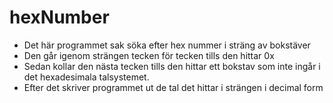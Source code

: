 # hexNumber
* Det här programmet sak söka efter hex nummer i sträng av bokstäver 
* Den går igenom strängen tecken för tecken tills den hittar 0x
* Sedan kollar den nästa tecken tills den hittar ett bokstav som inte ingår i det hexadesimala talsystemet.
* Efter det skriver programmet ut de tal det hittar i strängen i decimal form
